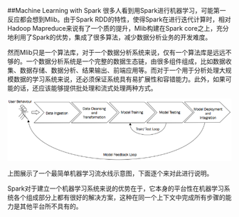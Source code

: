 ##Machine Learning with Spark
很多人看到用Spark进行机器学习，可能第一反应都会想到Mlib。由于Spark RDD的特性，使得Spark在进行迭代计算时，相对Hadoop Mapreduce来说有了一个质的提升，Mlib构建在Spark core之上，充分地利用了Spark的优势，集成了很多算法，减少数据分析业务的开发难度。

然而Mlib只是一个算法库，对于一个数据分析系统来说，仅有一个算法库是远远不够的。一个数据分析系统是一个完整的数据生态链，由很多组件组成，比如数据收集、数据存储、数据分析、结果输出、前端应用等。而对于一个用于分析处理大规模数据的学习系统来说，还必须保证系统具有易扩展性和容错能力。此外，如果可能的话，还应该能够提供批处理和流式处理两种方式。

![](https://github.com/yyzdtc2009/parallel-computing-docs/blob/master/resource/images/machine-learning-system.png)

上图展示了一个最简单机器学习流水线示意图，下面逐个来对此进行说明。


Spark对于建立一个机器学习系统来说的优势在于，它本身的平台性在机器学习系统各个组成部分上都有很好的解决方案，这种在同一个上下文中完成所有步骤的能力是其他平台所不具有的。
